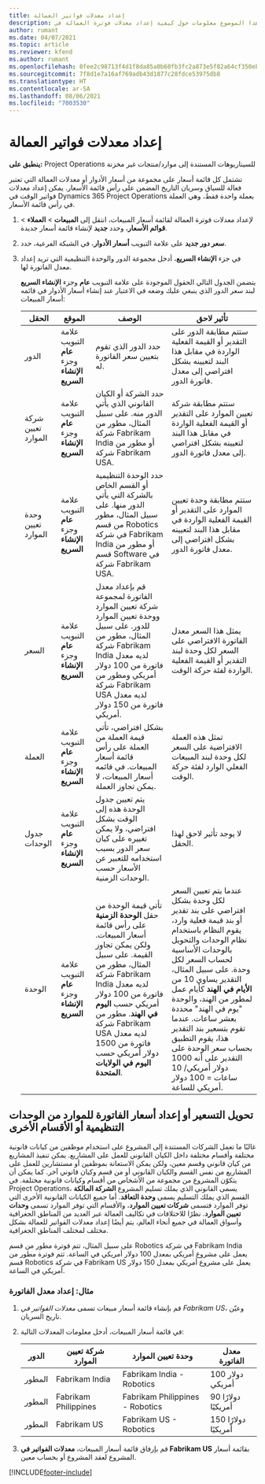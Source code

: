 ```yaml
---
title: إعداد معدلات فواتير العمالة
description: يقدم هذا الموضوع معلومات حول كيفية إعداد معدلات فوترة العمالة في Project Operations.
author: rumant
ms.date: 04/07/2021
ms.topic: article
ms.reviewer: kfend
ms.author: rumant
ms.openlocfilehash: 0fee2c98713f4d1f8da85a0b60fb3fc2a873e5f82a64cf350ebeb68fe65fab35
ms.sourcegitcommit: 7f8d1e7a16af769adb43d1877c28fdce53975db8
ms.translationtype: HT
ms.contentlocale: ar-SA
ms.lasthandoff: 08/06/2021
ms.locfileid: "7003530"
---
```

# <a name="set-up-labor-bill-rates"></a>إعداد معدلات فواتير العمالة

**ينطبق على:** Project Operations للسيناريوهات المستندة إلى موارد/منتجات غير مخزنة‬

تشتمل كل قائمة أسعار على مجموعة من أسعار الأدوار أو معدلات العمالة التي تعتبر فعالة للسياق وسريان التاريخ المضمن على رأس قائمة الأسعار. يمكن إعداد معدلات فواتير الوقت في Dynamics 365 Project Operations بعملة واحدة فقط، وهي العملة في رأس قائمة الأسعار.

1. لإعداد معدلات فوترة العمالة لقائمة أسعار المبيعات، انتقل إلى **المبيعات** > **العملاء** > **قوائم الأسعار**، وحدد **جديد** لإنشاء قائمة أسعار جديدة. 
2. على علامة التبويب **أسعار الأدوار**، في الشبكة الفرعية، حدد **‎سعر دور جديد**. 
3. في جزء **الإنشاء السريع**، أدخل مجموعة الدور والوحدة التنظيمية التي تريد إعداد معدل الفاتورة لها.

   يتضمن الجدول التالي الحقول الموجودة على علامة التبويب **عام** وجزء **الإنشاء السريع** لبند سعر الدور الذي ينبغي عليك وضعه في الاعتبار عند إنشاء أسعار الأدوار في قائمه أسعار المبيعات:

    | الحقل | الموقع | ‏‏الوصف | تأثير لاحق |
    | --- | --- | --- | --- |
    | الدور | علامة التبويب **عام** وجزء **الإنشاء السريع** | حدد الدور الذي تقوم بتعيين سعر الفاتورة له. | ستتم مطابقة الدور على التقدير أو القيمة الفعلية الواردة في مقابل هذا البند لتعيينه بشكل افتراضي إلى معدل فاتورة الدور. |
    | شركة تعيين الموارد‬ | علامة التبويب **عام** وجزء **الإنشاء السريع** | حدد الشركة أو الكيان القانوني الذي يأتي الدور منه. على سبيل المثال، مطور من شركة Fabrikam India أو مطور من شركة Fabrikam USA. | ستتم مطابقة شركة تعيين الموارد على التقدير أو القيمة الفعلية الواردة في مقابل هذا البند لتعيينه بشكل افتراضي إلى معدل فاتورة الدور. |
    | وحدة تعيين الموارد | علامة التبويب **عام** وجزء **الإنشاء السريع** | حدد الوحدة التنظيمية أو القسم الخاص بالشركة التي يأتي الدور منها. على سبيل المثال، مطور من قسم Robotics في شركة Fabrikam India أو مطور من قسم Software في شركة Fabrikam USA. | ستتم مطابقة وحدة تعيين الموارد على التقدير أو القيمة الفعلية الواردة في مقابل هذا البند لتعيينه بشكل افتراضي إلى معدل فاتورة الدور. |
    | السعر | علامة التبويب **عام** وجزء **الإنشاء السريع** | قم بإعداد معدل الفاتورة لمجموعة شركة تعيين الموارد ووحدة تعيين الموارد للدور. على سبيل المثال، مطور من شركة Fabrikam India لديه معدل فاتورة من 100 دولار أمريكي ومطور من شركة Fabrikam USA لديه معدل فاتورة من 150 دولار أمريكي. | يمثل هذا السعر معدل الفاتورة الافتراضي على السعر لكل وحدة لبند التقدير أو القيمة الفعلية الواردة لفئة حركة الوقت. |
    | ‏‏العملة | علامة التبويب **عام** وجزء **الإنشاء السريع**| بشكل افتراضي، تأتي قيمة العملة من العملة على رأس قائمة أسعار المبيعات. في قائمه أسعار المبيعات، لا يمكن تجاوز العملة. | تمثل هذه العملة الافتراضية على السعر لكل وحدة لبند المبيعات الفعلي الوارد لفئة حركة الوقت. |
    | جدول الوحدات | علامة التبويب **عام** وجزء **الإنشاء السريع** | يتم تعيين جدول الوحدة هذه إلى الوقت بشكل افتراضي، ولا يمكن تغييره على كيان سعر الدور بسبب استخدامه للتعبير عن الأسعار حسب الوحدات الزمنية. | لا يوجد تأثير لاحق لهذا الحقل. |
    | الوحدة | علامة التبويب **عام** وجزء **الإنشاء السريع** | تأتي قيمة الوحدة من حقل **الوحدة الزمنية** على رأس قائمة أسعار المبيعات. ولكن يمكن تجاوز القيمة. على سبيل المثال، مطور من شركة Fabrikam India لديه معدل فاتورة من 100 دولار أمريكي حسب **اليوم في الهند**. مطور من شركة Fabrikam USA لديه معدل فاتورة من 1500 دولار أمريكي حسب‬ **اليوم في الولايات المتحدة**. | عندما يتم تعيين السعر لكل وحدة بشكل افتراضي على بند تقدير أو بند قيمة فعلية وارد، يقوم النظام باستخدام نظام الوحدات والتحويل بالوحدات الأساسية لحساب السعر لكل وحدة. على سبيل المثال، التقدير يساوي 10 من **الأيام في الهند** كأيام عمل لمطور من الهند، والوحدة "يوم في الهند" محددة بعشر ساعات. عندما تقوم بتسعير بند التقدير هذا، يقوم التطبيق بحساب سعر الوحدة على التقدير على أنه 1000 دولار أمريكي/ 10 ساعات = 100 دولار أمريكي للساعة. |

## <a name="transfer-pricing-or-set-up-bill-rates-for-resources-from-other-organizational-units-or-divisions"></a>تحويل التسعير أو إعداد أسعار الفاتورة للموارد من الوحدات التنظيمية أو الأقسام الأخرى 

غالبًا ما تعمل الشركات المستندة إلى المشروع على استخدام موظفين من كيانات قانونية مختلفة وأقسام مختلفة داخل الكيان القانوني للعمل على المشاريع. يمكن تنفيذ المشاريع من كيان قانوني وقسم معين، ولكن يمكن الاستعانة بموظفين أو مستشارين للعمل على المشاريع من نفس القسم والكيان القانوني أو من قسم وكيان قانوني آخر. كما يمكن أن يتكوّن المشروع من مجموعة من الأشخاص من أقسام وكيانات قانونية مختلفة. في Project Operations، يسمى القانوني الذي يملك تسليم المشروع **الشركة المالكة** القسم الذي يملك التسليم يسمى **وحدة التعاقد**. أما جميع الكيانات القانونية الأخرى التي توفر الموارد فتسمى **شركات تعيين الموارد**، والأقسام التي توفر الموارد تسمى **وحدات تعيين الموارد**. نظرًا للاختلافات في تكاليف العمالة عبر العديد من المناطق الجغرافية وأسواق العمالة في جميع أنحاء العالم، يتم أيضًا إعداد معدلات الفواتير للعمالة بشكل مختلف لمختلف المناطق الجغرافية.

على سبيل المثال، تتم فوترة مطور من قسم Robotics في شركة Fabrikam India يعمل على مشروع أمريكي بمعدل 100 دولار أمريكي في الساعة. تتم فوترة مطور من قسم Robotics في شركة Fabrikam US يعمل على مشروع أمريكي بمعدل 150 دولار أمريكي في الساعة. 

### <a name="example-set-up-a-bill-rate"></a>مثال: إعداد معدل الفاتورة 

1. قم بإنشاء قائمة أسعار مبيعات تسمى *معدلات الفواتير في Fabrikam US*، وعيّن تاريخ السريان.
2. في قائمة أسعار المبيعات، أدخل معلومات المعدلات التالية:

    | الدور | شركة تعيين الموارد‬ | وحدة تعيين الموارد | معدل الفاتورة |
    | --- | --- | --- | --- |
    | المطور | Fabrikam India | Fabrikam India - Robotics | 100 دولار أمريكي |
    | المطور | Fabrikam Philippines | Fabrikam Philippines - Robotics | 90 دولارًا أمريكيًا |
    | المطور | Fabrikam US | Fabrikam US - Robotics | 150 دولارًا أمريكيًا |

3. قم بإرفاق قائمة أسعار المبيعات، **معدلات الفواتير في Fabrikam US** بقائمة أسعار المشروع لعقد المشروع أو بحساب معين.


[!INCLUDE[footer-include](../includes/footer-banner.md)]
